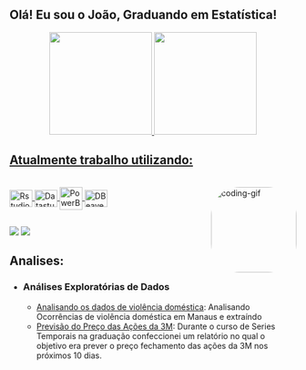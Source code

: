 ## Olá! Eu sou o João, Graduando em Estatística!
<div align="center">
  <a href="https://github.com/joaoclaudiolobato">
  <img height="180em" src="https://github-readme-stats.vercel.app/api?username=joaoclaudiolobato&show_icons=true&theme=github_dark&include_all_commits=true&count_private=true">
  <img height="180em" src="https://github-readme-stats.vercel.app/api/top-langs/?username=joaoclaudiolobato&langs_count=7&theme=github_dark"/>
</div>
  
  ## Atualmente trabalho utilizando:
<div style="display: inline_block"><br>
  <a href="https://www.r-project.org/" ><img align="center" alt="Rstudio" height="30" width="40" src="https://cdn.jsdelivr.net/gh/devicons/devicon/icons/rstudio/rstudio-original.svg">
  <a href="https://datastudio.google.com/" ><img align="center" alt="Datastudio" height="30" width="40" src="https://cdn.cdnlogo.com/logos/g/40/google-data-studio.svg">
  <a href="https://powerbi.microsoft.com/pt-br/" ><img align="center" alt="PowerBI" height="40" width="40" src="https://user-images.githubusercontent.com/96243345/147777010-06589fac-bf5c-4f92-9f1e-32a8608fd626.png">
  <a href="https://dbeaver.io/"><img align="center" alt="DBeaver" height="30" width="40" src="https://upload.wikimedia.org/wikipedia/commons/b/b5/DBeaver_logo.svg">

  
  <img align="right" alt="coding-gif" height="150" style="border-radius:50px;" src="https://i.pinimg.com/originals/e4/26/70/e426702edf874b181aced1e2fa5c6cde.gif?width=676&height=676">
</div>
  
  ##
 
<div> 
  <a href = "mailto:jcsa.lobato@gmail.com"><img src="https://img.shields.io/badge/-Gmail-%23333?style=for-the-badge&logo=gmail&logoColor=white" target="_blank"></a>
  <a href="https://www.linkedin.com/in/joaoclaudiolobato/" target="_blank"><img src="https://img.shields.io/badge/-LinkedIn-%230077B5?style=for-the-badge&logo=linkedin&logoColor=white" target="_blank"></a>

 
</div>

 ## **Analises:**

- ### **Análises Exploratórias de Dados**
  - [Analisando os dados de violência doméstica](http://www.google.com): Analisando Ocorrências de violência doméstica em Manaus e extraíndo 
  - [Previsão do Preço das Ações da 3M](http://www.google.com): Durante o curso de Series Temporais na graduação confeccionei um relatório no qual o objetivo era prever o preço fechamento das ações da 3M nos próximos 10 dias. 

